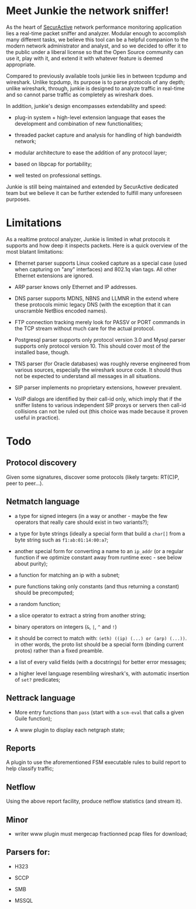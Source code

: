 Meet Junkie the network sniffer!
================================

As the heart of [SecurActive](http://www.securactive.net) network performance
monitoring application lies a real-time packet sniffer and analyzer. Modular
enough to accomplish many different tasks, we believe this tool can be a
helpful companion to the modern network administrator and analyst, and so we
decided to offer it to the public under a liberal license so that the Open
Source community can use it, play with it, and extend it with whatever feature
is deemed appropriate.

Compared to previously available tools junkie lies in between tcpdump and
wireshark. Unlike tcpdump, its purpose is to parse protocols of any depth;
unlike wireshark, through, junkie is designed to analyze traffic in real-time
and so cannot parse traffic as completely as wireshark does.

In addition, junkie's design encompasses extendability and speed:

- plug-in system + high-level extension language that eases the development and
  combination of new functionalities;

- threaded packet capture and analysis for handling of high bandwidth network;

- modular architecture to ease the addition of any protocol layer;

- based on libpcap for portability;

- well tested on professional settings.


Junkie is still being maintained and extended by SecurActive dedicated team
but we believe it can be further extended to fulfill many unforeseen purposes.


Limitations
===========

As a realtime protocol analyzer, Junkie is limited in what protocols it
supports and how deep it inspects packets. Here is a quick overview of the
most blatant limitations:

- Ethernet parser supports Linux cooked capture as a special case (used when
  capturing on "any" interfaces) and 802.1q vlan tags. All other Ethernet
  extensions are ignored.

- ARP parser knows only Ethernet and IP addresses.

- DNS parser supports MDNS, NBNS and LLMNR in the extend where these protocols
  mimic legacy DNS (with the exception that it can unscramble NetBios encoded
  names).

- FTP connection tracking merely look for PASSV or PORT commands in the TCP
  stream without much care for the actual protocol.

- Postgresql parser supports only protocol version 3.0 and Mysql parser
  supports only protocol version 10.  This should cover most of the installed
  base, though.

- TNS parser (for Oracle databases) was roughly reverse engineered from
  various sources, especially the wireshark source code. It should thus not
  be expected to understand all messages in all situations.

- SIP parser implements no proprietary extensions, however prevalent.

- VoIP dialogs are identified by their call-id only, which imply that if
  the sniffer listens to various independent SIP proxys or servers then
  call-id collisions can not be ruled out (this choice was made because
  it proven useful in practice).


Todo
====

Protocol discovery
------------------

Given some signatures, discover some protocols (likely targets: RT(C)P, peer
to peer...).

Netmatch language
-----------------

- a type for signed integers (in a way or another - maybe the few operators
  that really care should exist in two variants?);

- a type for byte strings (ideally a special form that build a `char[]` from a
  byte string such as `f1:ab:01:14:00:a7`;

- another special form for converting a name to an `ip_addr` (or a regular
  function if we optimize constant away from runtime exec - see below about
  purity);

- a function for matching an ip with a subnet;

- pure functions taking only constants (and thus returning a constant) should
  be precomputed;

- a random function;

- a slice operator to extract a string from another string;

- binary operators on integers (`&`, `|`, `^` and `!`)

- it should be correct to match with: `(eth) ((ip) (...) or (arp) (...))`.
  in other words, the proto list should be a special form (binding current
  protos) rather than a fixed preamble.

- a list of every valid fields (with a docstrings) for better error messages;

- a higher level language resembling wireshark's, with automatic insertion of
  `set?` predicates;

Nettrack language
-----------------

- More entry functions than `pass` (start with a `scm-eval` that calls a given
  Guile function);

- A www plugin to display each netgraph state;

Reports
-------

A plugin to use the aforementioned FSM executable rules to build report to
help classify traffic;

Netflow
-------

Using the above report facility, produce netflow statistics (and stream it).

Minor
-----

- writer www plugin must mergecap fractionned pcap files for download;

Parsers for:
------------

- H323

- SCCP

- SMB

- MSSQL

